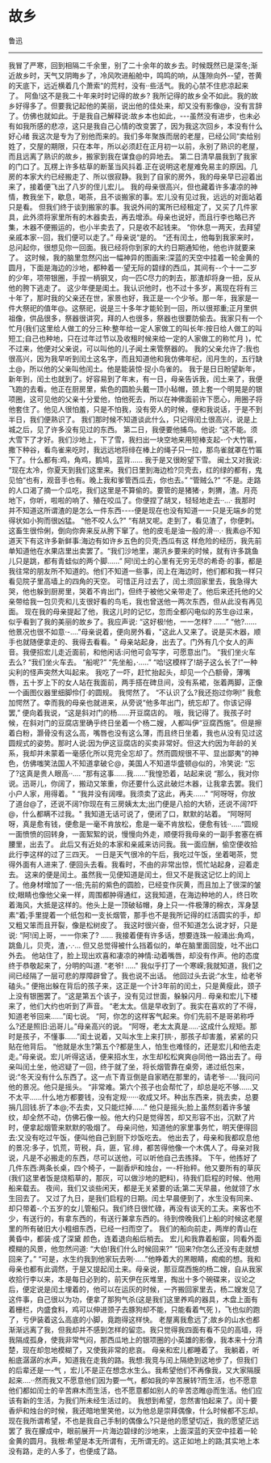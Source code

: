 # 故乡

鲁迅

---

我冒了严寒，回到相隔二千余里，别了二十余年的故乡去。时候既然已是深冬;渐近故乡时，天气又阴晦乡了，冷风吹进船舱中，鸣鸣的响，从篷隙向外--望，苍黄的天底下，远近横着几个萧索“的荒村，没有··些活气。我的心禁不住悲凉起来了。
阿鱼!这不是我二十年来时时记得的故乡?
我所记得的故乡全不如此。我的故乡好得多了。但要我记起他的美丽，说出他的佳处来，却又没有影像@，没有言辞了。仿佛也就如此。于是我自己解释说:故乡本也如此，---虽然没有进步，也未必有如我所感的悲凉，这只是我自己心情的改变罢了，因为我这次回乡，本没有什么好心绪
我这次是专为了别他而来的。我们多年聚族而居的老屋，已经公同“卖给别姓了，交屋的期限，只在本年，所以必须赶在正月初一以前，永别了熟识的老屋，而且远离了熟识的故乡，搬家到我在谋食@的异地去。
第二日清早晨我到了我家的门口了。瓦楞上许多枯草的断茎当风抖着.正在说明这老屋难免易主的原因。几房的本家大约已经搬走了、所以很寂静。我到了自家的房外，我的母亲早已迎着出来了，接着便飞出了八岁的侄儿宏儿。
我的母亲很高兴，但也藏着许多凄凉的神情，教我坐下，歇息，喝茶，且不谈搬家的事。宏儿没有见过我，远远的对面站着只是看。
但我们终于谈到搬家的事。我说外间的寓所已经租定了，又买了几件家具，此外须将家里所有的木器卖去，再去增添。母亲也说好，而且行李也略已齐集，木器不便搬运的，也小半卖去了，只是收不起钱来。
“你休息一两天，去拜望亲戚本家--回，我们便可以走了。” 母亲说“是的。
“还有闰土，他每到我家来时，总问起你，很想见你一回面。我已经将你到家的大约日期通知他，他也许就要来了。
这时候，我的脑里忽然闪出一幅神异的图画来:深蓝的天空中挂着一轮金黄的圆月，下面是海边的沙地，都种着一·望无际的碧绿的西瓜，其间有--个十一二岁的少年，项带银圈，手捏一柄钢叉，向一匹C尽力的刺去，那渣却将身一扭，反从他的胯下逃走了。
这少年便是闺土。我认识他时，也不过十多岁，离现在将有三十年了，那时我的父亲还在世，家景也好，我正是一-个少爷。那一年，我家是一件大祭祀的值年@。这祭祀，说是三十多年才能轮到一回，所以很郑重;正月里供祖像，供品很多，祭器很讲究，拜的人也很多，祭器也很要防偷去。我家只有一个忙月(我们这里给人做工的分三种:整年给一定人家做工的叫长年:按日给人做工的叫短工;自己也种地，只在过年过节以及收租时候来给一定的人家做工的称忙月 )，忙不过来，他便对父亲说，可以叫他的儿子闻土来管祭器的。
我的父亲允许了:我也很高兴，因为我早听到闰土这名字，而且知道他和我仿佛年纪，闰月生的，五行缺土@，所以他的父亲叫他闰土。他是能装惊·捉小鸟雀的。
我于是日日盼望新年，新年到，闰土也就到了。好容易到了年末，有一日，母亲告诉我，闰土来了，我便飞跑的去看。他正在厨房里，紫色的圆脸头戴一顶小毡帽，颈上套一个明晃是的银项圈，这可见他的父亲十分爱他，怕他死去，所以在神佛面前许下愿心，用圈子将他套住了。他见人很怕羞，只是不怕我，没有旁人的时候，便和我说话，于是不到半日，我们便熟识了。
我们那时候不知道谈此什么，只记得闰土很高兴，说是上城之后，见了许多没有见过的东西。
第二日，我便要他捕鸟。他说:
“这不能。须大雪下了才好。我们沙地上，下了雪，我扫出一块空地来用短棒支起-·个大竹匾，撒下种谷，看鸟雀来吃时，我远远地将绯在棒上的绳子只一拉，那鸟雀就罩在竹匾下了。什么都有:鸡，角鸡，鹅鸠，蓝背......
我于是又很盼望下雪。
闽土又对我说:
“现在太冷，你夏天到我们这里来。我们日里到海边检?贝壳去，红的绿的都有，鬼见怕“也有，观音手也有。晚上我和爹管西瓜去，你也去。”
“管贼么?”
“不是。走路的人口渴了摘一个瓜吃，我们这里是不算偷的。要管的是猪猪·，刺猬，渣。月亮地下，你听，啦啦的响了、殖在咬瓜了。你便捏了胡叉，轻轻地走去··...·
我那时并不知道这所谓渣的是怎么一件东西----便是现在也没有知道一一只是无端乡的觉得状如小狗而很凶猛。
“他不咬人么?"
“有胡叉呢。走到了，看见渣了，你便刺。这畜生很伶俐，倒向你奔来反从胯下窜了。他的皮毛是油一般的滑···.·
我素@不知道天下有这许多新鲜事:海边有如许乡五色的贝壳;西瓜有这
样危险的经历，我先前单知道他在水果店里出卖罢了。“我们沙地里，潮汛乡要来的时候，就有许多跳鱼儿只是跳，都有青蛙似的两个脚......”
阿!闰土的心里有无穷无尽的希奇·的事，都是我往常的朋友所不知道的。他们不知道一些事，闰上在海边时，他们都和我一样只看见院子里高墙上的四角的天空。
可惜正月过去了，闰土须回家里去，我急得大哭，他也躲到厨房里，哭着不肯出门，但终于被他父亲带走了。他后来还托他的父亲带给我一包贝壳和儿支很好看的鸟毛，我也曾送他一两次东西，但从此没有再见面。
现在我的母亲提起了他，我这儿时的记忆，忽而全都闪电似的苏生@过来，似乎看到了我的美丽的故乡了。我应声说:
“这好极!他，一一怎样? ......”
“他?......他景况也很不如意·-....”母亲说着，便向房外看，"这此人又来了。说是买木器，顺手也就随便拿走的、我得去看看。"
母亲站起身，出去了。门外有几个女人的声音。我便招宏儿走近面前，和他闲话:问他可会写字，可愿意出门。
“我们坐火车去么?
“我们坐火车去。
“船呢?”
“先坐船，·.....”
“哈!这模样了!胡子这么长了!”一种尖利的怪声突然大叫起来。
我吃了一吓，赶忙抬起头，却见一个凸额骨，薄嘴唇，五十岁上下的女人站在我面前，两手搭在碑旦间，没有系裙，张着两脚，正像一个画图仪器里细脚伶仃·的圆规。
我愕然了。
“不认识了么?我还抱过你咧!”
我愈加愕然了。幸而我的母亲也就进来，从旁说“他多年出门，统忘却了。你该记得罢,” 便向着我说，“这是斜对门的杨......开豆腐店的。
哦，我记得了。我孩子时候，在斜对门的豆腐店里确乎终日坐着一个杨二嫂，人都叫伊“豆腐西施”。但是擦着白粉，灏骨没有这么高，嘴唇也没有这么薄，而且终日坐着，我也从没有见过这圆规式的姿势。那时人说:因为伊这豆腐店的买卖非常好。但这大约因为年龄的关系，我却并未蒙着一毫感化所以竞完全忘却了。然而圆规很不平、显出鄙夷“的神色，仿佛嗤笑法国人不知道拿破仑@，美国人不知道华盛顿@似的，冷笑说:
“忘了?这真是贵人眼高··....
“那有这事......我......”我惶恐着，站起来说
“那么，我对你说。迅哥儿，你阔了，搬动又笨重，你还要什么这此破烂木器，让我拿去罢。我们小户人家，用得着。"
“我并没有阔哩。我须卖了这此，再夫......"
“阿呀呀，你放了道台@了，还说不阔?你现在有三房姨太太;出门便是八拾的大轿，还说不阔?吓@，什么都瞒不过我。"
我知道无话可说了，便闭了口，默默的站着。
“阿呀阿呀，真是愈有钱，便愈是一毫不肯放松，愈是一毫不肯放松，便愈有钱··.....”圆规一面愤愤的回转身，一面絮絮的说，慢慢向外走，顺便将我母亲的一副手套塞在裤腰里，出去了。
此后又有近处的本家和亲戚来访问我。我一面应酬，偷空便收拾此行李这样的过了三四天。
一日是天气很冷的午后，我吃过午饭，坐着喝茶，觉得外面有人进来了.
便回头去看。我看时，不由的非常出惊，慌忙站起身，迎着走去。
这来的便是闰土。虽然我一见便知道是闰土，但又不是我这记忆上的闰上了。他身材增加了一-倍;先前的紫色的圆脸，已经变作灰黄，而且加上了很深的皱纹;眼睛也像他父亲一样，周围都肿得通红，这我知道，在海边种地的人，终日吹着海风，大抵是这样的。他头上是一顶破毡帽，身上只一-件极薄的棉衣，浑身瑟素“着;手里提着一个纸包和一支长烟管，那手也不是我所记得的红活圆实的手，却又粗又笨而且开裂，像是松树皮了。
我这时很兴奋，但不知道怎么说才好，只是说:
“阿!闰上哥，一一你来了? ......
我接着便有许多话，想要连珠一般涌出:角鸡，跳鱼儿，贝壳，渣，·.·...
但又总觉得被什么挡着似的，单在脑里面回旋，吐不出口外去。
他站住了，脸上现出欢喜和凄凉的神情:动着嘴唇，却没有作声。他的态度终于恭敬起来了，分明的叫道.
“老爷! ....."
我似乎打了一个寒嵘;我就知道，我们之间已经隔了一层可悲的厚障辟曾了。我也说不出话。
他回过头去说:“水生，给老爷磕头。” 便拖出躲在背后的孩子来，这正是一个计3年前的闰土，只是黄瘦此，颈子上没有银圈罢了。“这是第五个该子，没有见过世面，躲躲闪月..
母亲和宏儿下楼来了，他们大约也听到了声音。
“老太太。信是早收到了。我实在喜欢的了不得，知道老爷回来......”闺七说。
“阿，你怎的这样客气起来。你们先前不是哥弟称呼么?还是照旧:迅哥儿。”母亲高兴的说。
“阿呀，老太太真是.....·这成什么规矩。那时是孩子，不懂事......”闺土说着，又叫水生上来打拱·，那孩子却害羞，紧紧的只贴在他背后。
“他就是水生?第五个?都是生人，怕生也难怪的，还是宏儿和他去走
走。”母亲说。宏儿听得这话，便来招水生，水生却松松爽爽@同他一路出去了。母亲叫闰土坐，他迟疑了一回，终于就了坐，将长烟管靠在桌旁，递过纸包来，说:“冬天没有什么东西了。这一点下青豆倒是自家晒在那里的，请老爷··....'我问问他的景况。他只是摇头。
“非常难。第六个孩子也会帮忙了，却总是吃不够......又不太平......什么地方都要钱，没有定规······收成又坏。种出东西来，挑去卖，总要捐几回钱.折了本@;不去卖，又只能烂掉......”
他只是摇头;脸上虽然刻着许多皱纹，却全然不动，仿佛石像一般。他大约只是觉得苦，却又形容不出，沉默了片时，便拿起烟管来默默的吸烟了。
母亲问他，知道他的家里事务忙，明天便得回去:又没有吃过午饭，便叫他自己到厨下炒饭吃去。
他出去了，母亲和我都叹息他的景况:多子，饥荒，苛税，兵，匪，官.绯，都苦得他像一个木偶人了。母亲对我说，凡是不必搬走的东西，尽可以送他，可以听他自己去拣择。
下午，他拣好了几件东西:两条长桌，四个椅子，一副香炉和烛台，一-杆抬秤。他又要所有的草灰(我们这里者饭是烧稻草的，那灰，可以做沙地的肥料)，待我们启程的时候、他用船来载去。
夜间，我们又谈些闲天，都是无关紧要的话;第二天早晨，他就领了水生回去了。
又过了九日，是我们启程的日期。闰土早晨便到了，水生没有同来、却只带着-.个五岁的女儿管船只。我们终日很忙碌，再没有谈天的工夫。来客也不少，有送行的，有拿东西的，有送行兼拿东西的。待到傍晚我们上船的时候这老屋里的所有破旧大小粗细东西，已经一扫而空了。
我们的船向前走，两岸的青山在黄昏中，都装·成了深黛 颜色，连着退向船后梢去。
宏儿和我靠着船窗，同看外面模糊的风景，他忽然问道:
“大伯!我们什么时候回来?"
“回来?你怎么还没有走就想回来了。”
“可是，水生约我到他家玩去咧·.....”他睁着大的黑眼睛，痴痴的想。我和母亲也都有此调然，于是又提起闰土来。母亲说，那豆腐西施的杨二嫂，自从我家收拾行李以来，本是每日必到的，前天伊在灰堆里，掏出十多个碗碟来，议论之后，便定说是闰土埋着的，他可以在运灰的时候，一齐搬回家里去，杨二嫂发见了这件事，自己很以为功，便拿了那狗气杀(这是我们这里养鸡的器具，木盘上面有着栅栏，内盛食料，鸡可以伸进颈子去豚狗却不能，只能看着气死 )，飞也似的跑了，亏伊装着这么高底的小脚，竟跑得这样快。
老屋离我愈远了;故乡的山水也都渐渐远离了我，但我却并不感到怎样的留恋。我只觉得我四面有看不见的高墙，将我隔成孤身，使我非常气闷，那西瓜地上的银项圈的小英雄的影像，我本来十分清楚，现在却忽地模糊了，又使我非常的悲哀。
母亲和宏儿都睡着了。
我躺着，听船底潺潺的水声，知道我在走我的路。我想:我竞与闰上隔绝到这地步了，但我们的后辈还是一-气 ，宏儿不是正在想念水生么。我希望他们不再像我，又大家隔膜起来....··然而我又不愿意他们因为要一气，都如我的辛苦展转?而生活，也不愿意他们都如闰士的辛苦麻木而生活，也不愿意都如别人的辛苦恣睢@而生活。他们应该有新的生活，为我们所未经生活过的。
我想到希望，忽然害怕起来了。闰十要香炉和烛台的时候，我还暗地里笑他，以为他总是崇拜偶像，什么时候都不忘却。现在我所谓希望，不也是我自己手制的偶像么?只是他的愿望切近，我的愿望茫远罢了
我在朦成中，眼前展开一片海边碧绿的沙地来，上面深蓝的天空中挂着一轮金黄的圆月。我根:希望是本无所谓有，无所谓无的。这正如地上的路;其实地上本没有路，走的人多了，也便成了路。
